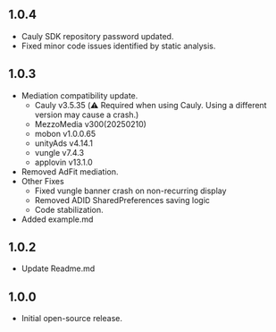 ## 1.0.4

* Cauly SDK repository password updated.
* Fixed minor code issues identified by static analysis.

## 1.0.3

* Mediation compatibility update.
  * Cauly v3.5.35 (⚠️ Required when using Cauly. Using a different version may cause a crash.)
  * MezzoMedia v300(20250210)
  * mobon v1.0.0.65
  * unityAds v4.14.1
  * vungle v7.4.3
  * applovin v13.1.0
* Removed AdFit mediation.
* Other Fixes
  * Fixed vungle banner crash on non-recurring display
  * Removed ADID SharedPreferences saving logic
  * Code stabilization.
* Added example.md

## 1.0.2

* Update Readme.md

## 1.0.0

* Initial open-source release.
